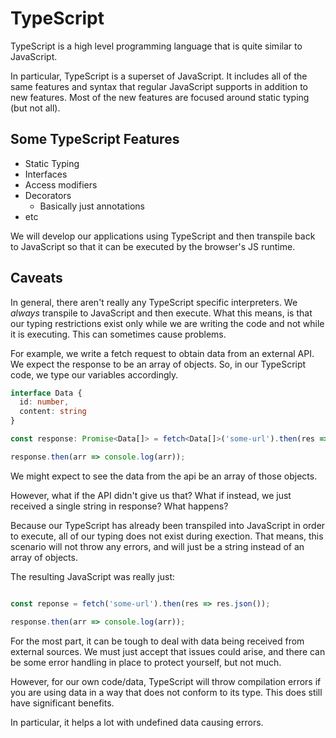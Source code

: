 # TypeScript

TypeScript is a high level programming language that is quite similar to JavaScript.

In particular, TypeScript is a superset of JavaScript. It includes all of the same features and syntax that regular JavaScript supports in addition to new features.
Most of the new features are focused around static typing (but not all).

## Some TypeScript Features

- Static Typing
- Interfaces
- Access modifiers
- Decorators
  - Basically just annotations
- etc

We will develop our applications using TypeScript and then transpile back to JavaScript so that it can be executed by the browser's JS runtime.

## Caveats

In general, there aren't really any TypeScript specific interpreters. We _always_ transpile to JavaScript and then execute.
What this means, is that our typing restrictions exist only while we are writing the code and not while it is executing.
This can sometimes cause problems.

For example, we write a fetch request to obtain data from an external API. We expect the response to be an array of objects.
So, in our TypeScript code, we type our variables accordingly.

```typescript
interface Data {
  id: number,
  content: string
}

const response: Promise<Data[]> = fetch<Data[]>('some-url').then(res => res.json());

response.then(arr => console.log(arr));
```

We might expect to see the data from the api be an array of those objects.

However, what if the API didn't give us that? What if instead, we just received a single string in response? What happens?

Because our TypeScript has already been transpiled into JavaScript in order to execute, all of our typing does not exist during exection.
That means, this scenario will not throw any errors, and will just be a string instead of an array of objects.

The resulting JavaScript was really just:

```javascript

const reponse = fetch('some-url').then(res => res.json());

response.then(arr => console.log(arr));
```

For the most part, it can be tough to deal with data being received from external sources. We must just accept that issues could arise, and there can be some error handling in place to protect yourself, but not much.

However, for our own code/data, TypeScript will throw compilation errors if you are using data in a way that does not conform to its type.
This does still have significant benefits.

In particular, it helps a lot with undefined data causing errors.